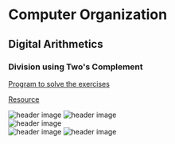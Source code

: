 # Computer Organization

## Digital Arithmetics 

### Division using Two's Complement
[Program to solve the exercises](Division.cpp)

[Resource](http://www.tyanev.com/home.php?s=465&lang=bg&mid=18&mod=1&b=7)

![header image](1.png)
![header image](5.png)
<br>
![header image](7.png)
<br>
![header image](5.png)
![header image](6.png)
